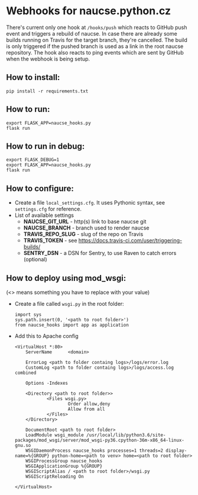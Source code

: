 # Webhooks for naucse.python.cz

There's current only one hook at `/hooks/push` which reacts to GitHub push event and triggers a rebuild of naucse. 
In case there are already some builds running on Travis for the target branch, they're cancelled.
The build is only triggered if the pushed branch is used as a link in the root naucse repository. 
The hook also reacts to ping events which are sent by GitHub when the webhook is being setup.

## How to install:

    pip install -r requirements.txt

## How to run:

    export FLASK_APP=naucse_hooks.py
    flask run

## How to run in debug:

    export FLASK_DEBUG=1
    export FLASK_APP=naucse_hooks.py
    flask run

## How to configure:
  
  + Create a file `local_settings.cfg`. It uses Pythonic syntax, see `settings.cfg` for reference.
  + List of available settings
    - **NAUCSE_GIT_URL** - http(s) link to base naucse git
    - **NAUCSE_BRANCH** - branch used to render naucse
    - **TRAVIS_REPO_SLUG** - slug of the repo on Travis
    - **TRAVIS_TOKEN** - see https://docs.travis-ci.com/user/triggering-builds/
    - **SENTRY_DSN** - a DSN for Sentry, to use Raven to catch errors (optional)

## How to deploy using mod_wsgi:

(<> means something you have to replace with your value) 

  + Create a file called `wsgi.py` in the root folder:
    
        import sys
        sys.path.insert(0, '<path to root folder>')
        from naucse_hooks import app as application

  * Add this to Apache config
  
        <VirtualHost *:80>
            ServerName      <domain>
    
            ErrorLog <path to folder containg logs>/logs/error.log
            CustomLog <path to folder containg logs>/logs/access.log combined
    
            Options -Indexes
    
            <Directory <path to root folder>>
                    <Files wsgi.py>
                            Order allow,deny
                            Allow from all
                    </Files>
            </Directory>
    
            DocumentRoot <path to root folder>
            LoadModule wsgi_module /usr/local/lib/python3.6/site-packages/mod_wsgi/server/mod_wsgi-py36.cpython-36m-x86_64-linux-gnu.so
            WSGIDaemonProcess naucse_hooks processes=1 threads=2 display-name=%{GROUP} python-home=<path to venv> home=<path to root folder>
            WSGIProcessGroup naucse_hooks
            WSGIApplicationGroup %{GROUP}
            WSGIScriptAlias / <path to root folder>/wsgi.py
            WSGIScriptReloading On

        </VirtualHost>



